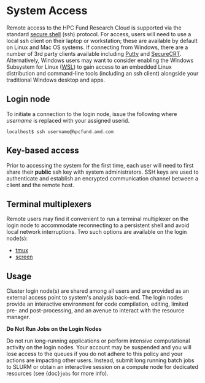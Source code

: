 # System Access

Remote access to the HPC Fund Research Cloud is supported via the standard [secure shell](https://en.wikipedia.org/wiki/Secure_Shell) (ssh) protocol. For access, users will need to use a local ssh client on their laptop or workstation; these are available by default on Linux and Mac OS systems.   If connecting from Windows, there are a number of 3rd party clients available including [Putty](https://www.putty.org) and [SecureCRT](https://www.vandyke.com/products/securecrt/). Alternatively, Windows users may want to consider enabling the Windows Subsystem for Linux ([WSL](https://learn.microsoft.com/en-us/windows/wsl/install)) to gain access to an embedded Linux distribution and command-line tools (including an ssh client) alongside your traditional Windows desktop and apps.

## Login node

To initiate a connection to the login node, issue the following where *username* is replaced with your assigned userid.

```
localhost$ ssh username@hpcfund.amd.com
```

## Key-based access

Prior to accessing the system for the first time, each user will need to first share their **public** ssh key with system administrators. SSH keys are used to authenticate and establish an encrypted communication channel between a client and the remote host.

## Terminal multiplexers

Remote users may find it convenient to run a terminal multiplexer on the login node to accommodate reconnecting to a persistent shell and avoid local network interruptions.  Two such options are available on the login node(s):
* [tmux](https://github.com/tmux/tmux/wiki/Getting-Started)
* [screen](https://www.gnu.org/software/screen/)

## Usage

Cluster login node(s) are shared among all users and are provided as an external access point to system's analysis back-end. The login nodes provide an interactive environment for code compilation, editing, limited pre- and post-processing, and an avenue to interact with the resource manager.

**Do Not Run Jobs on the Login Nodes**

Do not run long-running applications or perform intensive computational activity on the login nodes. Your account may be suspended and you will lose access to the queues if you do not adhere to this policy and your actions are impacting other users.  Instead, submit long running batch jobs to SLURM or obtain an interactive session on a compute node for dedicated resources (see {doc}`jobs` for more info).

